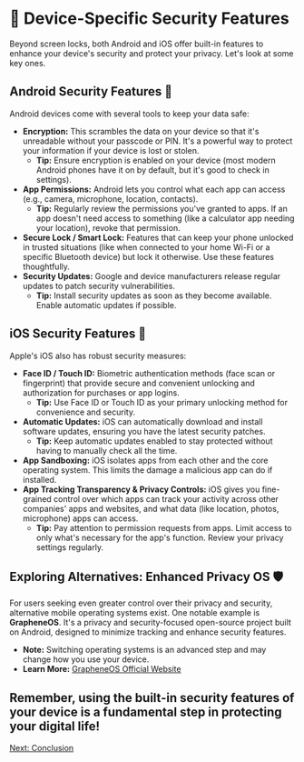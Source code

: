 # 📱 Device-Specific Security Features

Beyond screen locks, both Android and iOS offer built-in features to enhance your device's security and protect your privacy. Let's look at some key ones.

## Android Security Features 🤖

Android devices come with several tools to keep your data safe:

*   **Encryption:** This scrambles the data on your device so that it's unreadable without your passcode or PIN. It's a powerful way to protect your information if your device is lost or stolen.
    *   **Tip:** Ensure encryption is enabled on your device (most modern Android phones have it on by default, but it's good to check in settings).
*   **App Permissions:** Android lets you control what each app can access (e.g., camera, microphone, location, contacts).
    *   **Tip:** Regularly review the permissions you've granted to apps. If an app doesn't need access to something (like a calculator app needing your location), revoke that permission.
*   **Secure Lock / Smart Lock:** Features that can keep your phone unlocked in trusted situations (like when connected to your home Wi-Fi or a specific Bluetooth device) but lock it otherwise. Use these features thoughtfully.
*   **Security Updates:** Google and device manufacturers release regular updates to patch security vulnerabilities.
    *   **Tip:** Install security updates as soon as they become available. Enable automatic updates if possible.

## iOS Security Features 🍎

Apple's iOS also has robust security measures:

*   **Face ID / Touch ID:** Biometric authentication methods (face scan or fingerprint) that provide secure and convenient unlocking and authorization for purchases or app logins.
    *   **Tip:** Use Face ID or Touch ID as your primary unlocking method for convenience and security.
*   **Automatic Updates:** iOS can automatically download and install software updates, ensuring you have the latest security patches.
    *   **Tip:** Keep automatic updates enabled to stay protected without having to manually check all the time.
*   **App Sandboxing:** iOS isolates apps from each other and the core operating system. This limits the damage a malicious app can do if installed.
*   **App Tracking Transparency & Privacy Controls:** iOS gives you fine-grained control over which apps can track your activity across other companies' apps and websites, and what data (like location, photos, microphone) apps can access.
    *   **Tip:** Pay attention to permission requests from apps. Limit access to only what's necessary for the app's function. Review your privacy settings regularly.

## Exploring Alternatives: Enhanced Privacy OS 🛡️

For users seeking even greater control over their privacy and security, alternative mobile operating systems exist. One notable example is **GrapheneOS**. It's a privacy and security-focused open-source project built on Android, designed to minimize tracking and enhance security features.

*   **Note:** Switching operating systems is an advanced step and may change how you use your device.
*   **Learn More:** [GrapheneOS Official Website](https://grapheneos.org/)

Remember, using the built-in security features of your device is a fundamental step in protecting your digital life!
---
[Next: Conclusion](7_CONCLUSION.md)